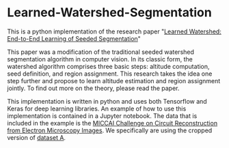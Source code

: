 # Learned-Watershed-Segmentation
This is a python implementation of the research paper "[Learned Watershed: End-to-End Learning of Seeded Segmentation](https://arxiv.org/pdf/1704.02249.pdf)"

This paper was a modification of the traditional seeded watershed segmentation algorithm in computer vision.  In its classic form, the watershed algorithm comprises three basic steps: altitude computation, seed definition, and region assignment.  This research takes the idea one step further and propose to learn altitude estimation and region assignment jointly.  To find out more on the theory, please read the paper.

This implementation is written in python and uses both Tensorflow and Keras for deep learning libraries.  An example of how to use this implementation is contained in a Jupyter notebook.  The data that is included in the example is the [MICCAI Challenge on Circuit Reconstruction from Electron Microscopy Images](https://cremi.org/). We specifically are using the cropped version of [dataset A](https://cremi.org/data/).
